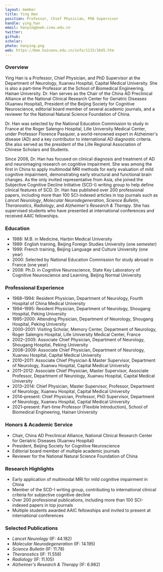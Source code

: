```yaml
---
layout: member
title: Ying Han
position: Professor, Chief Physician, PhD Supervisor
handle: ying_han
email: hanying@xwh.ccmu.edu.cn
twitter:
github: 
scholar: 
photo: hanying.png
web: https://bme.hainanu.edu.cn/info/1115/1645.htm
---
```


### Overview
Ying Han is a Professor, Chief Physician, and PhD Supervisor at the Department of Neurology, Xuanwu Hospital, Capital Medical University. She is also a part-time Professor at the School of Biomedical Engineering, Hainan University. Dr. Han serves as the Chair of the China AD Preclinical Alliance at the National Clinical Research Center for Geriatric Diseases (Xuanwu Hospital), President of the Beijing Society for Cognitive Neuroscience, editorial board member of several academic journals, and a reviewer for the National Natural Science Foundation of China.

Dr. Han was selected by the National Education Commission to study in France at the Roger Salengro Hospital, Lille University Medical Center, under Professor Florence Pasquier, a world-renowned expert in Alzheimer's disease (AD) and a key contributor to international AD diagnostic criteria. She also served as the president of the Lille Regional Association of Chinese Scholars and Students.

Since 2008, Dr. Han has focused on clinical diagnosis and treatment of AD and neuroimaging research on cognitive impairment. She was among the first in China to apply multimodal MRI methods for early evaluation of mild cognitive impairment, demonstrating early structural and functional brain changes. As the only invited representative from Asia, she joined the Subjective Cognitive Decline Initiative (SCD-I) writing group to help define clinical features of SCD. Dr. Han has published over 200 professional papers, including more than 100 SCI-indexed articles in top journals such as *Lancet Neurology*, *Molecular Neurodegeneration*, *Science Bulletin*, *Theranostics*, *Radiology*, and *Alzheimer's Research & Therapy*. She has supervised students who have presented at international conferences and received AAIC fellowships.

### Education
- 1988: M.B. in Medicine, Harbin Medical University
- 1989: English training, Beijing Foreign Studies University (one semester)
- 1999: French training, Beijing Language and Culture University (one year)
- 2000: Selected by National Education Commission for study abroad in France (one year)
- 2008: Ph.D. in Cognitive Neuroscience, State Key Laboratory of Cognitive Neuroscience and Learning, Beijing Normal University

### Professional Experience
- 1988–1994: Resident Physician, Department of Neurology, Fourth Hospital of China Medical University
- 1994–1995: Resident Physician, Department of Neurology, Shougang Hospital, Peking University
- 1995–2000: Attending Physician, Department of Neurology, Shougang Hospital, Peking University
- 2000–2001: Visiting Scholar, Memory Center, Department of Neurology, Roger Salengro Hospital, Lille University Medical Center, France
- 2002–2005: Associate Chief Physician, Department of Neurology, Shougang Hospital, Peking University
- 2008–2009: Associate Chief Physician, Department of Neurology, Xuanwu Hospital, Capital Medical University
- 2010–2011: Associate Chief Physician & Master Supervisor, Department of Neurology, Xuanwu Hospital, Capital Medical University
- 2011–2012: Associate Chief Physician, Master Supervisor, Associate Professor, Department of Neurology, Xuanwu Hospital, Capital Medical University
- 2013–2014: Chief Physician, Master Supervisor, Professor, Department of Neurology, Xuanwu Hospital, Capital Medical University
- 2014–present: Chief Physician, Professor, PhD Supervisor, Department of Neurology, Xuanwu Hospital, Capital Medical University
- 2021–present: Part-time Professor (Flexible Introduction), School of Biomedical Engineering, Hainan University

### Honors & Academic Service
- Chair, China AD Preclinical Alliance, National Clinical Research Center for Geriatric Diseases (Xuanwu Hospital)
- President, Beijing Society for Cognitive Neuroscience
- Editorial board member of multiple academic journals
- Reviewer for the National Natural Science Foundation of China

### Research Highlights
- Early application of multimodal MRI for mild cognitive impairment in China
- Member of the SCD-I writing group, contributing to international clinical criteria for subjective cognitive decline
- Over 200 professional publications, including more than 100 SCI-indexed papers in top journals
- Multiple students awarded AAIC fellowships and invited to present at international conferences

### Selected Publications
- *Lancet Neurology* (IF: 44.182)
- *Molecular Neurodegeneration* (IF: 14.195)
- *Science Bulletin* (IF: 11.78)
- *Theranostics* (IF: 11.556)
- *Radiology* (IF: 11.105)
- *Alzheimer's Research & Therapy* (IF: 6.982)